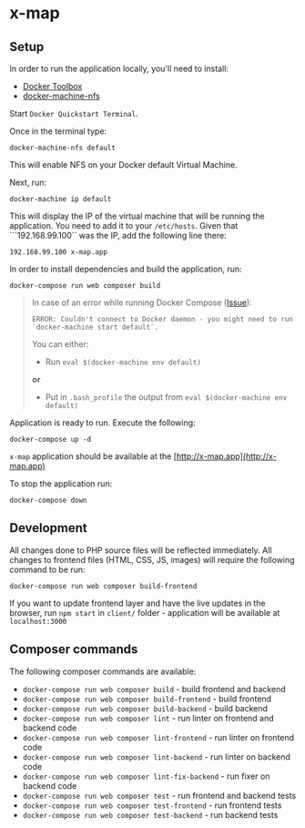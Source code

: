 # x-map

## Setup

In order to run the application locally, you'll need to install:

- [Docker Toolbox](https://www.docker.com/products/docker-toolbox)
- [docker-machine-nfs](https://github.com/adlogix/docker-machine-nfs#install)

Start ```Docker Quickstart Terminal```. 

Once in the terminal type:
```
docker-machine-nfs default
```

This will enable NFS on your Docker default Virtual Machine.

Next, run:
```
docker-machine ip default
```

This will display the IP of the virtual machine that will be running the application.
You need to add it to your ```/etc/hosts```.
Given that ```192.168.99.100`` was the IP, add the following line there:
```
192.168.99.100 x-map.app
```

In order to install dependencies and build the application, run:
```
docker-compose run web composer build
```

> In case of an error while running Docker Compose ([Issue](https://github.com/docker/compose/issues/2180#issuecomment-207789989)):
> ```
> ERROR: Couldn't connect to Docker daemon - you might need to run `docker-machine start default`.
> ```
> You can either:
> * Run `eval $(docker-machine env default)`
>
> **or**
>
> * Put in `.bash_profile` the output from `eval $(docker-machine env default)`

Application is ready to run. Execute the following:
```
docker-compose up -d
```

``x-map`` application should be available at the [http://x-map.app](http://x-map.app)

To stop the application run:
```
docker-compose down
```

## Development

All changes done to PHP source files will be reflected immediately. All changes to frontend files (HTML, CSS, JS, images) 
will require the following command to be run:
```
docker-compose run web composer build-frontend
```
 
If you want to update frontend layer and have the live updates in the browser, run ```npm start``` in ```client/``` 
folder - application will be available at ```localhost:3000```
 
## Composer commands

The following composer commands are available:

- ```docker-compose run web composer build``` - build frontend and backend
- ```docker-compose run web composer build-frontend``` - build frontend
- ```docker-compose run web composer build-backend``` - build backend
- ```docker-compose run web composer lint``` - run linter on frontend and backend code
- ```docker-compose run web composer lint-frontend``` - run linter on frontend code
- ```docker-compose run web composer lint-backend``` - run linter on backend code
- ```docker-compose run web composer lint-fix-backend``` - run fixer on backend code
- ```docker-compose run web composer test``` - run frontend and backend tests
- ```docker-compose run web composer test-frontend``` - run frontend tests
- ```docker-compose run web composer test-backend``` - run backend tests
